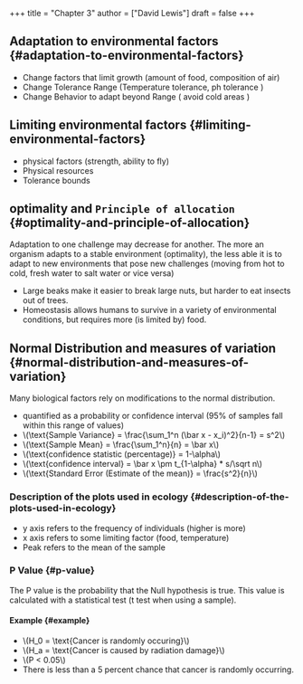 +++
title = "Chapter 3"
author = ["David Lewis"]
draft = false
+++

## Adaptation to environmental factors {#adaptation-to-environmental-factors}

-   Change factors that limit growth (amount of food, composition of air)
-   Change Tolerance Range (Temperature tolerance, ph tolerance )
-   Change Behavior to adapt beyond Range ( avoid cold areas )


## Limiting environmental factors {#limiting-environmental-factors}

-   physical factors (strength, ability to fly)
-   Physical resources
-   Tolerance bounds


## optimality and `Principle of allocation` {#optimality-and-principle-of-allocation}

Adaptation to one challenge may decrease for another. The more an organism adapts to a stable environment (optimality), the less able it is to adapt to new environments that pose new challenges (moving from hot to cold, fresh water to salt water or vice versa)

-   Large beaks make it easier to break large nuts, but harder to eat insects out of trees.
-   Homeostasis allows humans to survive in a variety of environmental conditions, but requires more (is limited by) food.


## Normal Distribution and measures of variation {#normal-distribution-and-measures-of-variation}

Many biological factors rely on modifications to the normal distribution.

-   quantified as a probability or confidence interval (95% of samples fall within this range of values)
-   \\(\text{Sample Variance} = \frac{\sum\_1^n (\bar x - x\_i)^2}{n-1} = s^2\\)
-   \\(\text{Sample Mean} = \frac{\sum\_1^n}{n} = \bar x\\)
-   \\(\text{confidence statistic (percentage)} = 1-\alpha\\)
-   \\(\text{confidence interval} = \bar x \pm t\_{1-\alpha} \* s/\sqrt n\\)
-   \\(\text{Standard Error (Estimate of the mean)} = \frac{s^2}{n}\\)


### Description of the plots used in ecology {#description-of-the-plots-used-in-ecology}

-   y axis refers to the frequency of individuals (higher is more)
-   x axis refers to some limiting factor (food, temperature)
-   Peak refers to the mean of the sample


### P Value {#p-value}

The P value is the probability that the Null hypothesis is true. This value is calculated with a statistical test (t test when using a sample).


#### Example {#example}

-   \\(H\_0 = \text{Cancer is randomly occuring}\\)
-   \\(H\_a = \text{Cancer is caused by radiation damage}\\)
-   \\(P < 0.05\\)
-   There is less than a 5 percent chance that cancer is randomly occurring.

